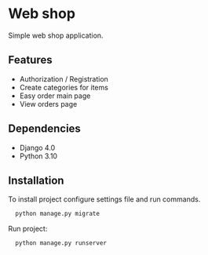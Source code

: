 # Web shop

Simple web shop application.


## Features

- Authorization / Registration
- Create categories for items
- Easy order main page
- View orders page

## Dependencies
- Django 4.0
- Python 3.10

## Installation

To install project configure settings file and run commands.

```bash
  python manage.py migrate
```

Run project:

```bash
  python manage.py runserver
```
    
